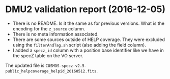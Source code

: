 # DMU2 validation report (2016-12-05)

- There is no README. Is it the same as for previous versions. What is the
  encoding for the `z_source` column.
- There is no meta information associated.
- There are some sources outside of HELP coverage. They were excluded using the
  `filterAndTag.sh` script (also adding the field column).
- I added a `specz_id` column with a position base identifier like we have in
  the specZ table on the VO server.

The updated file is `COSMOS-specz-v2.5-public_helpcoverage_helpid_20160512.fits`.
